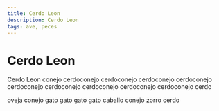 ```yaml
---
title: Cerdo Leon
description: Cerdo Leon
tags: ave, peces
---
```


# Cerdo Leon

Cerdo Leon conejo cerdoconejo cerdoconejo cerdoconejo cerdoconejo cerdoconejo cerdoconejo cerdoconejo cerdoconejo cerdoconejo cerdo

oveja conejo gato gato gato gato caballo conejo zorro cerdo